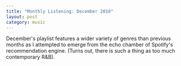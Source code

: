```yaml
---
title: "Monthly Listening: December 2018"
layout: post
category: music
---
```

December's playlist features a wider variety of genres than previous months as I attempted to emerge from the echo chamber of Spotify's recommendation engine. (Turns out, there is such a thing as too much contemporary R&B).

<iframe data-src="https://open.spotify.com/embed/user/soulprovidr/playlist/1ENsCZNP0tHqfLLUno26PZ" width="100%" height="380" frameborder="0" allowtransparency="true" allow="encrypted-media" class="lazy"></iframe>